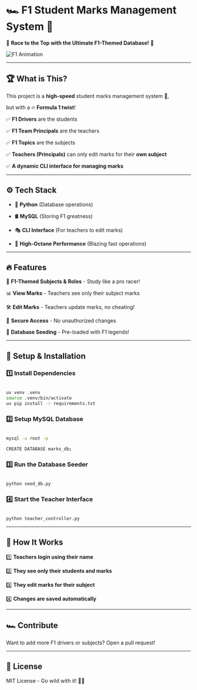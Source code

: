 # 🏎️ F1 Student Marks Management System 🏁

🚀 **Race to the Top with the Ultimate F1-Themed Database!** 🚀

![F1 Animation](https://media.giphy.com/media/VbnUQpnihPSIgIXuZv/giphy.gif)

---

## 🏆 **What is This?**

This project is a **high-speed** student marks management system 🏁,

but with a 🔥 **Formula 1 twist**!

✅ **F1 Drivers** are the students

✅ **F1 Team Principals** are the teachers

✅ **F1 Topics** are the subjects

✅ **Teachers (Principals)** can only edit marks for their **own subject**

✅ **A dynamic CLI interface for managing marks**

---

## ⚙️ **Tech Stack**

- 🐍 **Python** (Database operations)

- 🛢️ **MySQL** (Storing F1 greatness)

- 🎭 **CLI Interface** (For teachers to edit marks)

- 🚀 **High-Octane Performance** (Blazing fast operations)

---

## 🔥 **Features**

🎯 **F1-Themed Subjects & Roles** - Study like a pro racer!

📊 **View Marks** - Teachers see only their subject marks

🛠️ **Edit Marks** - Teachers update marks, no cheating!

🔐 **Secure Access** - No unauthorized changes

💾 **Database Seeding** - Pre-loaded with F1 legends!

---

## 🚀 **Setup & Installation**

### **1️⃣ Install Dependencies**

```sh

uv venv .venv
source .venv/bin/activate
uv pip install -r requirements.txt

```

### **2️⃣ Setup MySQL Database**

```sh

mysql -u root -p

CREATE DATABASE marks_db;

```

### **3️⃣ Run the Database Seeder**

```sh

python seed_db.py

```

### **4️⃣ Start the Teacher Interface**

```sh

python teacher_controller.py

```

---

## 🚀 **How It Works**

1️⃣ **Teachers login using their name**

2️⃣ **They see only their students and marks**

3️⃣ **They edit marks for their subject**

4️⃣ **Changes are saved automatically**

---

## 🏎️ **Contribute**

Want to add more F1 drivers or subjects? Open a pull request!

---

## 📜 **License**

MIT License - Go wild with it! 🚀🔥
